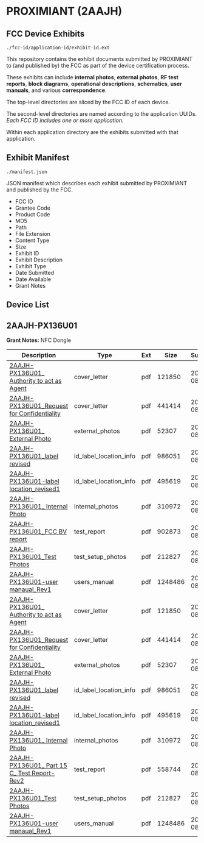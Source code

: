 # PROXIMIANT (2AAJH)
## FCC Device Exhibits

```
./fcc-id/application-id/exhibit-id.ext
```

This repository contains the exhibit documents submitted by PROXIMIANT to (and published by) the FCC as part of the device certification process.

These exhibits can include **internal photos**, **external photos**, **RF test reports**, **block diagrams**, **operational descriptions**, **schematics**, **user manuals**, and various **correspondence**.

The top-level directories are sliced by the FCC ID of each device.

The second-level directories are named according to the application UUIDs. *Each FCC ID includes one or more application.*

Within each application directory are the exhibits submitted with that application. 

## Exhibit Manifest

```
./manifest.json
```

JSON manifest which describes each exhibit submitted by PROXIMIANT and published by the FCC.

- FCC ID
- Grantee Code
- Product Code
- MD5
- Path
- File Extension
- Content Type
- Size
- Exhibit ID
- Exhibit Description
- Exhibit Type
- Date Submitted
- Date Available
- Grant Notes

## Device List
## 2AAJH-PX136U01
**Grant Notes:** NFC Dongle

| Description | Type | Ext | Size | Submitted | Available |
| ----------- | ---- | --- | ---- | --------- | --------- |
| [2AAJH-PX136U01_ Authority to act as Agent](2AAJH-PX136U01/0c9a9b9403d1717ee78864764dc5eac3/2034339.pdf) | cover_letter | pdf | 121850 | 2013-08-06 | 2013-08-07 |
| [2AAJH-PX136U01_Request for Confidentiality](2AAJH-PX136U01/0c9a9b9403d1717ee78864764dc5eac3/2034340.pdf) | cover_letter | pdf | 441414 | 2013-08-06 | 2013-08-07 |
| [2AAJH-PX136U01_ External Photo](2AAJH-PX136U01/0c9a9b9403d1717ee78864764dc5eac3/2034341.pdf) | external_photos | pdf | 52307 | 2013-08-06 | 2013-08-07 |
| [2AAJH-PX136U01_label revised](2AAJH-PX136U01/0c9a9b9403d1717ee78864764dc5eac3/2034343.pdf) | id_label_location_info | pdf | 986051 | 2013-08-06 | 2013-08-07 |
| [2AAJH-PX136U01-label location_revised1](2AAJH-PX136U01/0c9a9b9403d1717ee78864764dc5eac3/2034344.pdf) | id_label_location_info | pdf | 495619 | 2013-08-06 | 2013-08-07 |
| [2AAJH-PX136U01_ Internal Photo](2AAJH-PX136U01/0c9a9b9403d1717ee78864764dc5eac3/2034342.pdf) | internal_photos | pdf | 310972 | 2013-08-06 | 2013-08-07 |
| [2AAJH-PX136U01_FCC BV report](2AAJH-PX136U01/0c9a9b9403d1717ee78864764dc5eac3/2034345.pdf) | test_report | pdf | 902873 | 2013-08-06 | 2013-08-07 |
| [2AAJH-PX136U01_Test Photos](2AAJH-PX136U01/0c9a9b9403d1717ee78864764dc5eac3/2034346.pdf) | test_setup_photos | pdf | 212827 | 2013-08-06 | 2013-08-07 |
| [2AAJH-PX136U01-user manaual_Rev1](2AAJH-PX136U01/0c9a9b9403d1717ee78864764dc5eac3/2034347.pdf) | users_manual | pdf | 1248486 | 2013-08-06 | 2013-08-07 |
| [2AAJH-PX136U01_ Authority to act as Agent](2AAJH-PX136U01/01183dc77e8e441bde882da92048d7bb/2034339.pdf) | cover_letter | pdf | 121850 | 2013-08-06 | 2013-08-07 |
| [2AAJH-PX136U01_Request for Confidentiality](2AAJH-PX136U01/01183dc77e8e441bde882da92048d7bb/2034340.pdf) | cover_letter | pdf | 441414 | 2013-08-06 | 2013-08-07 |
| [2AAJH-PX136U01_ External Photo](2AAJH-PX136U01/01183dc77e8e441bde882da92048d7bb/2034341.pdf) | external_photos | pdf | 52307 | 2013-08-06 | 2013-08-07 |
| [2AAJH-PX136U01_label revised](2AAJH-PX136U01/01183dc77e8e441bde882da92048d7bb/2034343.pdf) | id_label_location_info | pdf | 986051 | 2013-08-06 | 2013-08-07 |
| [2AAJH-PX136U01-label location_revised1](2AAJH-PX136U01/01183dc77e8e441bde882da92048d7bb/2034344.pdf) | id_label_location_info | pdf | 495619 | 2013-08-06 | 2013-08-07 |
| [2AAJH-PX136U01_ Internal Photo](2AAJH-PX136U01/01183dc77e8e441bde882da92048d7bb/2034342.pdf) | internal_photos | pdf | 310972 | 2013-08-06 | 2013-08-07 |
| [2AAJH-PX136U01_ Part 15 C_ Test Report-Rev2](2AAJH-PX136U01/01183dc77e8e441bde882da92048d7bb/2034361.pdf) | test_report | pdf | 558744 | 2013-08-06 | 2013-08-07 |
| [2AAJH-PX136U01_Test Photos](2AAJH-PX136U01/01183dc77e8e441bde882da92048d7bb/2034346.pdf) | test_setup_photos | pdf | 212827 | 2013-08-06 | 2013-08-07 |
| [2AAJH-PX136U01-user manaual_Rev1](2AAJH-PX136U01/01183dc77e8e441bde882da92048d7bb/2034347.pdf) | users_manual | pdf | 1248486 | 2013-08-06 | 2013-08-07 |
